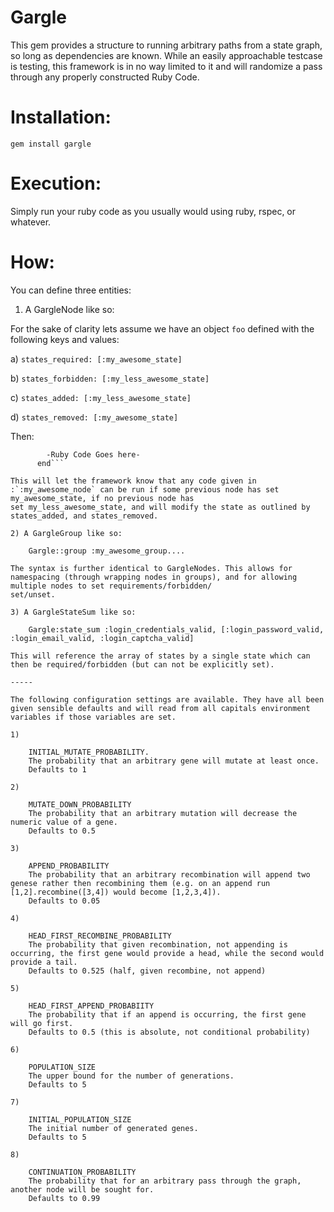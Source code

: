 Gargle
======

This gem provides a structure to running arbitrary paths from a state graph, so long as dependencies are known. While an easily approachable testcase is testing,
this framework is in no way limited to it and will randomize a pass through any properly constructed Ruby Code.

Installation:
======

    gem install gargle

Execution:
======

Simply run your ruby code as you usually would using ruby, rspec, or whatever.

How:
======

You can define three entities:

1) A GargleNode like so: 

For the sake of clarity lets assume we have an object `foo` defined with the following keys and values:
    
a)
    `states_required: [:my_awesome_state]`
    
b)
    `states_forbidden: [:my_less_awesome_state]`

c)
    `states_added: [:my_less_awesome_state]`

d)
    `states_removed: [:my_awesome_state]`
    
Then:

```Gargle::node :my_awesome_node, foo do
        -Ruby Code Goes here-
      end```

This will let the framework know that any code given in :`:my_awesome_node` can be run if some previous node has set my_awesome_state, if no previous node has
set my_less_awesome_state, and will modify the state as outlined by states_added, and states_removed.

2) A GargleGroup like so:

    Gargle::group :my_awesome_group....

The syntax is further identical to GargleNodes. This allows for namespacing (through wrapping nodes in groups), and for allowing multiple nodes to set requirements/forbidden/
set/unset.

3) A GargleStateSum like so:

    Gargle:state_sum :login_credentials_valid, [:login_password_valid, :login_email_valid, :login_captcha_valid]

This will reference the array of states by a single state which can then be required/forbidden (but can not be explicitly set).

-----

The following configuration settings are available. They have all been given sensible defaults and will read from all capitals environment variables if those variables are set.

1)
    
    INITIAL_MUTATE_PROBABILITY.
    The probability that an arbitrary gene will mutate at least once. 
    Defaults to 1

2)
    
    MUTATE_DOWN_PROBABILITY
    The probability that an arbitrary mutation will decrease the numeric value of a gene. 
    Defaults to 0.5

3)
    
    APPEND_PROBABILITY
    The probability that an arbitrary recombination will append two genese rather then recombining them (e.g. on an append run [1,2].recombine([3,4]) would become [1,2,3,4]).
    Defaults to 0.05

4)
    
    HEAD_FIRST_RECOMBINE_PROBABILITY
    The probability that given recombination, not appending is occurring, the first gene would provide a head, while the second would provide a tail.
    Defaults to 0.525 (half, given recombine, not append)

5)
   
    HEAD_FIRST_APPEND_PROBABIITY
    The probability that if an append is occurring, the first gene will go first.
    Defaults to 0.5 (this is absolute, not conditional probability)

6)
    
    POPULATION_SIZE
    The upper bound for the number of generations.
    Defaults to 5

7)
    
    INITIAL_POPULATION_SIZE
    The initial number of generated genes.
    Defaults to 5

8)
    
    CONTINUATION_PROBABILITY
    The probability that for an arbitrary pass through the graph, another node will be sought for.
    Defaults to 0.99
